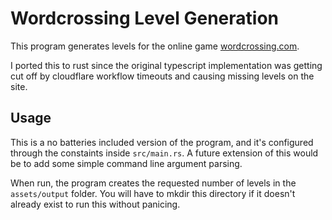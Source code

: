 # Wordcrossing Level Generation
This program generates levels for the online game [wordcrossing.com](https://wordcrossing.com).

I ported this to rust since the original typescript implementation was getting cut off by 
cloudflare workflow timeouts and causing missing levels on the site. 

## Usage
This is a no batteries included version of the program, and it's configured through the 
constaints inside `src/main.rs`. A future extension of this would be to add some simple 
command line argument parsing.

When run, the program creates the requested number of levels in the `assets/output` folder.
You will have to mkdir this directory if it doesn't already exist to run this without 
panicing.
